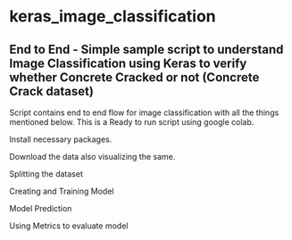 # keras_image_classification
## End to End - Simple sample script to understand Image Classification using Keras to verify whether Concrete Cracked or not (Concrete Crack dataset)

Script contains end to end flow for image classification with all the things mentioned below. This is a Ready to run script using google colab.

Install necessary packages. 

Download the data also visualizing the same.

Splitting the dataset

Creating and Training Model

Model Prediction

Using Metrics to evaluate model
